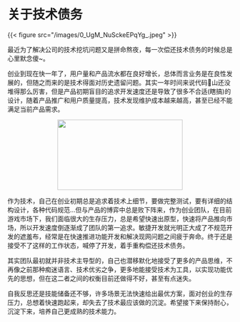 # 关于技术债务

{{< figure src="/images/0_UgM_NuSckeEPqYg_.jpeg" >}}

最近为了解决公司的技术挖坑问题又是拼命熬夜，每一次偿还技术债务的时候总是心里默念傻~。

创业到现在快一年了，用户量和产品流水都在良好增长，总体而言业务是在良性发展的，但随之而来的是技术得面对历史遗留问题。其实一年时间来说代码💩山还没堆得那么厉害，但是产品初期盲目的追求开发速度还是导致了很多不合适(瞎搞)的设计，随着产品推广和用户质量提高，技术发现维护成本越来越高，甚至已经不能满足当前产品需求。

<div align=center><img width=280 height=158 src="https://jiangbao-1258001083.cos.ap-shanghai.myqcloud.com/20200101202935" /></div>

作为技术，自己在创业初期总是追求着技术上细节，要做完整测试，要有详细的结构设计，各种代码规范...但与产品的博弈中总是败下阵来，作为创业团队，在目前游戏市场下，我们面临很大的生存压力，总是希望快速出原型，快速将产品推向市场，所以开发速度倒逐渐成了团队的第一追求。敏捷开发就光明正大成了不规范开发的遮羞布，经常是在快速推进功能开发和解决现网问题之间疲于奔命。终于还是接受不了这样的工作状态，喊停了开发，着手重构偿还技术债务。

其实团队最初就并非技术主导型的，自己也潜移默化地接受了更多的产品思维，不再像之前那种痴迷语言、技术优劣之争，更多地能接受技术为工具，以实现功能优先的思想，但在这二者之间的权衡目前还做得不好，甚至有点迷失。

自我反思还是技能储备还不够，许多场景无法快速给出最优方案，面对创业的生存压力，总想着快速跑起来，却失去了技术最应该做的沉淀。希望接下来保持耐心，沉淀下来，培养自己更成熟的技术能力。

